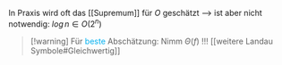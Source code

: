 In Praxis wird oft das [[Supremum]] für $O$ geschätzt
--> ist aber nicht notwendig: $log\, n \in O(2^{n})$ 

>[!warning] Für <span style="color:rgb(0, 176, 240)">beste</span> Abschätzung: Nimm $\Theta(f)$ !!! 
>[[weitere Landau Symbole#Gleichwertig]] 


